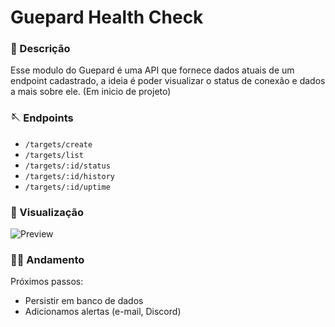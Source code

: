 <h1>Guepard Health Check</h1>

<h3>👻 Descrição</h3>

Esse modulo do Guepard é uma API que fornece dados atuais de um endpoint cadastrado, a ideia é poder visualizar o status de conexão e dados a mais sobre ele.
(Em inicio de projeto)

<h3>🪡 Endpoints</h3>

- `/targets/create`
- `/targets/list`
- `/targets/:id/status`
- `/targets/:id/history`
- `/targets/:id/uptime`


<h3>🧻 Visualização</h3>

![Preview](https://github.com/user-attachments/assets/c5a2bd75-c571-4864-96b4-c02ae498ad2d)

<h3>🚶‍♂️ Andamento</h3>

Próximos passos:

- Persistir em banco de dados
- Adicionamos alertas (e-mail, Discord)
